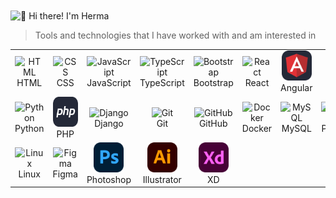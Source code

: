 <img align="center" src="https://user-images.githubusercontent.com/74038190/212750155-3ceddfbd-19d3-40a3-87af-8d329c8323c4.gif" alt="👋 Hi there! I'm Herma" title="👋 Hi there! I'm Herma"/>
<div align="justify">
  
> Tools and technologies that I have worked with and am interested in


<div align="center">
  <table>
    <!-- Frontend -->
    <tr>
      <td align="center" width="96">
          <img src="https://skillicons.dev/icons?i=html" width="48" height="48" alt="HTML" />
        <br>HTML
      </td>
      <td align="center" width="96">
          <img src="https://skillicons.dev/icons?i=css" width="48" height="48" alt="CSS" />
        <br>CSS
      </td>
      <td align="center" width="96">
          <img src="https://techstack-generator.vercel.app/js-icon.svg" width="48" height="48" alt="JavaScript" />
        <br>JavaScript
      </td>
      <td align="center" width="96">
          <img src="https://techstack-generator.vercel.app/ts-icon.svg" width="48" height="48" alt="TypeScript" />
        <br>TypeScript
      </td>
      <td align="center" width="96">
          <img src="https://skillicons.dev/icons?i=bootstrap" width="48" height="48" alt="Bootstrap" />
        <br>Bootstrap
      </td>
      <td align="center" width="96">
          <img src="https://techstack-generator.vercel.app/react-icon.svg" width="48" height="48" alt="React" />
        <br>React
      </td>
      <td align="center" width="96">
          <img src="https://github.com/tandpfun/skill-icons/blob/main/icons/Angular-Dark.svg" width="48" height="48" alt="Angular" />
        <br>Angular
      </td>
      <td align="center" width="96">
          <img src="https://techstack-generator.vercel.app/cpp-icon.svg" width="65" height="65" alt="C++" />
        <br>C++
      </td>
      <td align="center" width="96">
          <img src="https://techstack-generator.vercel.app/csharp-icon.svg" width="65" height="65" alt="C#" />
        <br>C#
      </td>
    </tr>
    <!-- Backend -->
    <tr>
      <td align="center" width="96">
          <img src="https://techstack-generator.vercel.app/python-icon.svg" width="65" height="65" alt="Python" />
        <br>Python
      </td>
      <td align="center" width="96">
          <img src="https://github.com/tandpfun/skill-icons/blob/main/icons/PHP-Dark.svg" width="48" height="48" alt="PHP" />
        <br>PHP
      </td>
      <td align="center" width="96">
          <img src="https://techstack-generator.vercel.app/django-icon.svg" width="65" height="65" alt="Django" />
        <br>Django
      </td>
      <td align="center" width="96">
          <img src="https://skillicons.dev/icons?i=git" width="48" height="48" alt="Git" />
        <br>Git
      </td>
      <td align="center" width="96">
          <img src="https://techstack-generator.vercel.app/github-icon.svg" width="65" height="65" alt="GitHub" />
        <br>GitHub
      </td>
      <td align="center" width="96">
          <img src="https://techstack-generator.vercel.app/docker-icon.svg" width="48" height="48" alt="Docker" />
        <br>Docker
      </td>
      <td align="center" width="96">
          <img src="https://techstack-generator.vercel.app/mysql-icon.svg" width="48" height="48" alt="MySQL" />
        <br>MySQL
      </td>
      <td align="center" width="96">
          <img src="https://skillicons.dev/icons?i=postgres" width="48" height="48" alt="PostgreSQL" />
        <br>PostgreSQL
      </td>
      <td align="center" width="96">
          <img src="https://skillicons.dev/icons?i=redis" width="48" height="48" alt="Redis" />
        <br>Redis
      </td>
    </tr>
    <!-- Database & Tools -->
    <tr>
      <td align="center" width="96">
          <img src="https://skillicons.dev/icons?i=linux" width="48" height="48" alt="Linux" />
        <br>Linux
      </td>
      <td align="center" width="96">
          <img src="https://skillicons.dev/icons?i=figma" width="48" height="48" alt="Figma" />
        <br>Figma
      </td>
      <td align="center" width="96">
          <img src="https://github.com/tandpfun/skill-icons/blob/main/icons/Photoshop.svg" width="48" height="48" alt="Photoshop" />
        <br>Photoshop
      </td>
      <td align="center" width="96">
          <img src="https://github.com/tandpfun/skill-icons/blob/main/icons/Illustrator.svg" width="48" height="48" alt="Illustrator" />
        <br>Illustrator
      </td>
      <td align="center" width="96">
          <img src="https://github.com/tandpfun/skill-icons/blob/main/icons/XD.svg" width="48" height="48" alt="XD" />
        <br>XD
      </td>
    </tr>
  </table>
</div>
